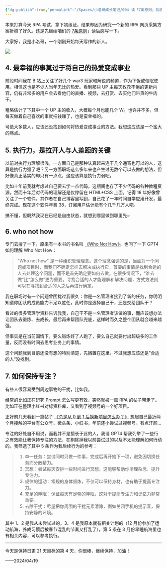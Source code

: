 ```yaml
---
{"dg-publish":true,"permalink":"/Spaces/小洛哥成长笔记/004 读「7条原则」后感（下）/","noteIcon":1,"created":"2024-04-19","updated":"2024-04-20"}
---
```


本来打算今天 RPA 考试，拿下初级证，结果却因为研究一个新的 RPA 网页采集方案折腾了好久。还是先继续咱们的 [7条原则](https://mp.weixin.qq.com/s/6NgecVuqhhjK7PoTCjK6eQ)」读后感写一下。

大家好，我是小洛哥，一个刚刚开始每天写作的新人。

![](http://img.xlg.life/images/202404200028910.png)

## 4. 最幸福的事莫过于将自己的热爱变成事业
前段时间我在 B 站上关注了好几个 war3 玩家和解说的频道，作为下饭或催眠使用。相信这也是不少人当年无比的热爱。看到那些 UP 主每天孜孜不倦的更新内容，仍有非常多的用户会去看他们的直播、视频，去打赏、去买他们带货的牛肉干。

粗略估计了下其中一个 UP 主的收入，大概每个月也能几个 W。也许并不多，但每天做着自己喜欢的事就把钱赚了，也是蛮幸福的。

可绝大多数人，应该还没找到如何将热爱变成事业的方法。我想这应该是一个蛮大的痛点。

## 5. 执行力，是拉开人与人差距的关键
以前对执行力理解很浅，一方面自己是那种认真起来连干几个通宵也可以的人，这算是执行力强了吧？另一方面职场这么多年来也产生过无数个可以去做的想法，但好像真正落实的却只有一点点，这应该算是执行力弱吧。

比如十年前我就考虑过自己要去学一点代码，这期间也存了不少代码的各种教程资源。然而十年后对代码的理解还是仅停留在 HTML+CSS 上面。记得 18 年好像曾关注了一个软件，其作者在自己博客里写到，自己花了一年时间自学应用开发，最终完成。现在这个软件年费 38，订阅用户估计能有个几千几万人吧。

搞不懂，但既然我现在已经是自由状态，就想到哪里做到哪里先~

## 6. who not how
专门去搜了一下。原来有一本书的书名叫 [《Who Not How》](https://book.douban.com/subject/35261977/)。也问了一下 GPT4 如何理解 Who Not How：

> "Who not how" 是一种组织管理理念。这个理念强调的是，当面对一个问题或项目时，而我们不确定怎样去解决或执行它，首要的事情是找到合适的人去处理这个问题，而不是首先确定要如何去做。在很多情况下，“谁去做”比“怎么做”更为重要。寻找合适的人才能理解和解决问题，方式方法则可以在寻找到合适的人之后再进行确定。

我在职场时有一个问题曾困扰过我很久：你是一名管理者接到了新的任务，你明明知道你团队的成员能力不足以胜任，此时你是选择自己干，还是交给团队干？

看过的很多管理学资料告诉我我，自己干不是一名管理者该做的事，而应该想办法让团队去锻炼、去成长，最后再来帮团队兜底，这样时而久之整个团队就会越来越强。

但事实是在当前国情下，要么锻炼好了人跑了，要么自己就要付出超级多的工作量，反而没有时间去思考业务上的事情。

这个问题我到目前还没有想的特别清楚，先搁置在这里。不过我想应该还是”合适的人“没找到。

## 7. 如何保持专注？

有些人很容易受到周边事物的干扰，比如我。

经常的比如正在研究 Prompt 怎么写更有效，突然就被一篇 RPA 的帖子带走了。比如正在整理小红书对标资料库，又看到了视频号的一个好项目。

正好前几天看到一篇帖子 [《总是从 0 到 1 后换新项目怎么办？》](https://wx.zsxq.com/dweb2/index/topic_detail/1522452414145152) 想起自己最近两个月接触的平台有公众号、微头条、小红书，年前还小尝试过视频号。有点汗颜...

专注的好处自不用说，而我并不是擅长于此的人，我请 GPT4 帮我列举了一些行之有效能让我保持专注的方法，在剔除掉我以前尝试过的以及不太能理解如何行动的。我筛选了其中 5 条作为我后续行为的参考：

> 1. 单一任务：尝试同时只做一件事，完成后再开始下一项，避免因切换任务而分散精力。
> 2. 冥想：尝试每天安排一些时间进行冥想，这能够帮助你清理杂念，提升专注力。
> 3. 规律的运动：常规的身体锻炼，不仅可以保持身材，也有助于提高专注力。
> 4. 充足的睡眠：保证每天有足够的睡眠，这对于提高专注力和记忆力非常重要。
> 5. 去除干扰：尽量把你周围的干扰元素清除，例如关闭手机的提示音，保持安静的环境。

其中 1、2 是我从未尝试过的，3、4 是我原本就有相关计划的（12 月份参加了运动航海，养成习惯后被春节混乱的节奏又打乱了），第 5 条在 3 月份早睡航海里也有相关内容，可以参考执行。

---

今天是保持日更 21 天目标的第 4 天，你很棒，继续保持，加油！

——2024/04/19